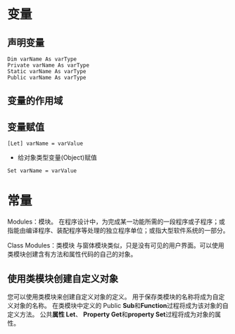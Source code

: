 # 变量
## 声明变量
```
Dim varName As varType
Private varName As varType
Static varName As varType
Public varName As varType
```
## 变量的作用域

## 变量赋值
```
[Let] varName = varValue
```
- 给对象类型变量(Object)赋值
```
Set varName = varValue
```
# 常量

Modules：模块。
在程序设计中，为完成某一功能所需的一段程序或子程序；或指能由编译程序、装配程序等处理的独立程序单位；或指大型软件系统的一部分。

Class Modules：类模块
与窗体模块类似，只是没有可见的用户界面。可以使用类模块创建含有方法和属性代码的自己的对象。

## 使用类模块创建自定义对象[](https://docs.microsoft.com/zh-cn/office/vba/access/concepts/error-codes/program-with-class-modules#create-custom-objects-with-class-modules)

您可以使用类模块来创建自定义对象的定义。 用于保存类模块的名称将成为自定义对象的名称。 在类模块中定义的 Public **Sub**和**Function**过程将成为该对象的自定义方法。 公共**属性 Let**、 **Property Get**和**property Set**过程将成为对象的属性。
<!--stackedit_data:
eyJoaXN0b3J5IjpbLTEyOTE0NTkyMTcsNDU5NjY3MDI3XX0=
-->